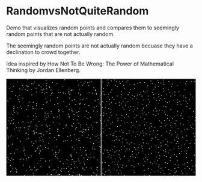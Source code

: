 # RandomvsNotQuiteRandom

Demo that visualizes random points and compares them to seemingly random points that are not actually random.

The seemingly random points are not actually random becuase they have a declination to crowd together.

Idea inspired by How Not To Be Wrong: The Power of Mathematical Thinking by Jordan Ellenberg.

![Image](DemoRandomvsNot.png)
